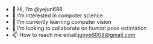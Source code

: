 - 👋 Hi, I’m @yejun688
- 👀 I’m interested in computer science
- 🌱 I’m currently learning computer vision
- 💞️ I’m looking to collaborate on human pose estimation
- 📫 How to reach me email:junye6008@gmail.com

<!---
yejun688/yejun688 is a ✨ special ✨ repository because its `README.md` (this file) appears on your GitHub profile.
You can click the Preview link to take a look at your changes.
--->
